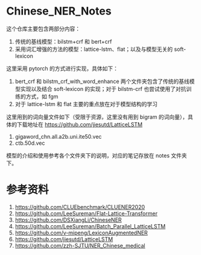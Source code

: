 # Chinese_NER_Notes
这个仓库主要包含两部分内容：
1. 传统的基线模型：bilstm+crf 和 bert+crf 
2. 采用词汇增强的方法的模型：lattice-lstm、flat；以及与模型无关的 soft-lexicon

这里采用 pytorch 的方式进行实现，具体如下：
1. bert_crf 和 bilstm_crf_with_word_enhance 两个文件夹包含了传统的基线模型实现以及结合 soft-lexicon 的实现；对于 bilstm-crf 也尝试使用了对抗训练的方式，如 fgm
2. 对于 lattice-lstm 和 flat 主要的重点放在对于模型结构的学习

这里用到的词向量文件如下（受限于资源，这里没有用到 bigram 的词向量），具体的下载地址在 https://github.com/jiesutd/LatticeLSTM
1. gigaword_chn.all.a2b.uni.ite50.vec
2. ctb.50d.vec

模型的介绍和使用参考各个文件夹下的说明，对应的笔记存放在 notes 文件夹下。

# 参考资料
1. https://github.com/CLUEbenchmark/CLUENER2020
2. https://github.com/LeeSureman/Flat-Lattice-Transformer
3. https://github.com/DSXiangLi/ChineseNER
4. https://github.com/LeeSureman/Batch_Parallel_LatticeLSTM
5. https://github.com/v-mipeng/LexiconAugmentedNER
6. https://github.com/jiesutd/LatticeLSTM
7. https://github.com/zzh-SJTU/NER_Chinese_medical
